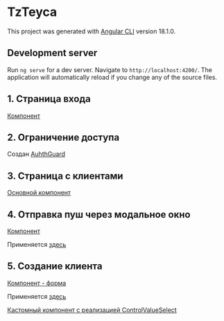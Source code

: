 # TzTeyca

This project was generated with [Angular CLI](https://github.com/angular/angular-cli) version 18.1.0.

## Development server

Run `ng serve` for a dev server. Navigate to `http://localhost:4200/`. The application will automatically reload if you change any of the source files.

## 1. Страница входа

[Компонент](./src/app/login/login.ts)

## 2. Ограничение доступа

Создан [AuhthGuard](./src/app/shared/auth/auth.guard.ts)

## 3. Страница с клиентами

[Основной компонент](./src/app/home/home.ts)

## 4. Отправка пуш через модальное окно

[Компонент](./src/app/shared/components/push-dialog/push-dialog.ts)

Применяется [здесь](./src/app/home/home.ts)

## 5. Создание клиента

[Компонент - форма](./src/app/shared/components/client-form/client-form.ts)

Применяется [здесь](./src/app/home/home.ts)

[Кастомный компонент с реализацией ControlValueSelect](./src/app/shared/components/phone-number-input/phone-number.ts)